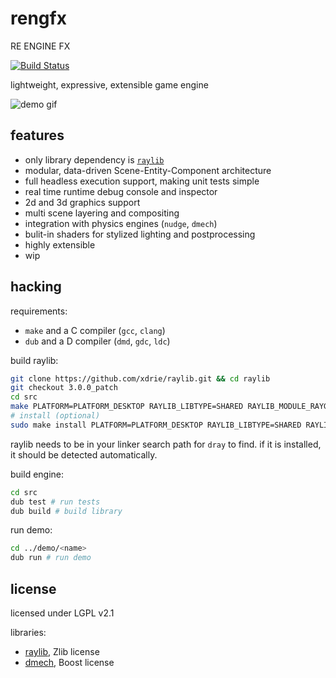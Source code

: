 # rengfx

RE ENGINE FX

[![Build Status](https://travis-ci.org/xdrie/rengfx.svg?branch=master)](https://travis-ci.org/xdrie/rengfx)

lightweight, expressive, extensible game engine 

![demo gif](https://raw.githubusercontent.com/wiki/xdrie/rengfx/img/rec-2020-07-30_12.21.42.gif)

## features

+ only library dependency is [`raylib`](https://github.com/xdrie/raylib)
+ modular, data-driven Scene-Entity-Component architecture
+ full headless execution support, making unit tests simple
+ real time runtime debug console and inspector
+ 2d and 3d graphics support
+ multi scene layering and compositing
+ integration with physics engines (`nudge`, `dmech`)
+ bulit-in shaders for stylized lighting and postprocessing
+ highly extensible
+ wip

## hacking

requirements:
+ `make` and a C compiler (`gcc`, `clang`)
+ `dub` and a D compiler (`dmd`, `gdc`, `ldc`)

build raylib:
```sh
git clone https://github.com/xdrie/raylib.git && cd raylib
git checkout 3.0.0_patch
cd src
make PLATFORM=PLATFORM_DESKTOP RAYLIB_LIBTYPE=SHARED RAYLIB_MODULE_RAYGUI=TRUE -j$(nproc)
# install (optional)
sudo make install PLATFORM=PLATFORM_DESKTOP RAYLIB_LIBTYPE=SHARED RAYLIB_MODULE_RAYGUI=TRUE
```

raylib needs to be in your linker search path for `dray` to find. if it is installed, it should be detected automatically.

build engine:
```sh
cd src
dub test # run tests
dub build # build library
```

run demo:
```sh
cd ../demo/<name>
dub run # run demo
```

## license

licensed under LGPL v2.1

libraries:
+ [raylib](https://github.com/raysan5/raylib/blob/be7f717a24e72e0bc84389491a063de65c106048/LICENSE), Zlib license
+ [dmech](https://github.com/gecko0307/dmech/blob/8a93124fe5a57995e7b6820d5fef697e1e537dad/COPYING), Boost license
